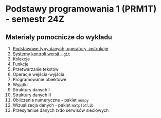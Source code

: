 # Podstawy programowania 1 (PRM1T) - semestr 24Z
## Materiały pomocnicze do wykładu

1. [Podstawowe typy danych, operatory, instrukcje](01-typy_danych_operatory_instrukcje.ipynb)
1. [Systemy kontroli wersji - `git`](02-kolekcje.ipynb)
1. Kolekcje
1. Funkcje
1. Przetwarzanie tekstów
1. Operacje wejścia-wyjścia
1. Programowanie obiektowe
1. Wyjątki
1. Struktury danych I
1. Struktury danych II
1. Obliczenia numeryczne - pakiet `numpy`
1. Wizualizacja danych - pakiet `matplotlib`
1. Przesyłaniue danych z/do serwisów sieciowych
